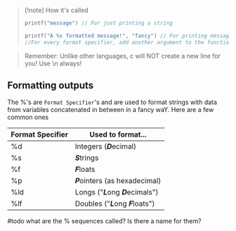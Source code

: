 
>[!note] How it's called 
>```c
>printf("message") // For just printing a string
>
>printf("A %s formatted message!", "fancy") // For printing messages with data in between. 
>//For every format specifier, add another argument to the function call

> Remember: Unlike other languages, c will NOT create a new line for you! Use \n always!
## Formatting outputs
The %'s are `Format Specifier`'s and are used to format strings with data from variables concatenated in between in a fancy waY. Here are a few common ones

| Format Specifier | Used to format...                   |
| ---------------- | ----------------------------------- |
| %d               | Integers (***D***ecimal)            |
| %s               | ***S***trings                       |
| %f               | ***F***loats                        |
| %p               | ***P***ointers (as hexadecimal)     |
| %ld              | Longs ("***L***ong ***D***ecimals") |
| %lf              | Doubles ("***L***ong ***F***loats") |


#todo what are the % sequences called? Is there a name for them? 